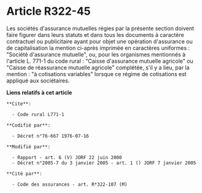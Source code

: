 # Article R322-45

Les sociétés d'assurance mutuelles régies par la présente section doivent faire figurer dans leurs statuts et dans tous les
documents à caractère contractuel ou publicitaire ayant pour objet une opération d'assurance ou de capitalisation la mention
ci-après imprimée en caractères uniformes : "Société d'assurance mutuelle", ou, pour les organismes mentionnés à l'article L.
771-1 du code rural : "Caisse d'assurance mutuelle agricole" ou "Caisse de réassurance mutuelle agricole" complétée, s'il y a
lieu, par la mention : "à cotisations variables" lorsque ce régime de cotisations est appliqué aux sociétaires.

**Liens relatifs à cet article**

	**Cite**:

	  - Code rural L771-1

	**Codifié par**:

	  - Décret n°76-667 1976-07-16

	**Modifié par**:

	  - Rapport - art. 6 (V) JORF 22 juin 2000
	  - Décret n°2005-7 du 3 janvier 2005 - art. 1 () JORF 7 janvier 2005

	**Cité par**:

	  - Code des assurances - art. R*322-107 (M)
